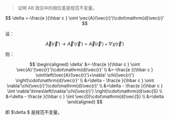 > 证明 AB 效应中的相位差是规范不变量。

$$
\delta
=-\frac{e }{\hbar c } \oint \vec{A}(\vec{r}')\cdot\mathrm{d}\vec{r}'
$$

设：

$$
\vec{A}(\vec{r}')\to\vec{A}'(\vec{r}')=\vec{A}(\vec{r}')+\nabla' \chi(\vec{r}')
$$

则：

$$
\begin{aligned}
\delta'
&=-\frac{e }{\hbar c } \oint \vec{A}'(\vec{r}')\cdot\mathrm{d}\vec{r}' \\
&=-\frac{e }{\hbar c } \oint\left(\vec{A}(\vec{r}')+\nabla' \chi(\vec{r}') \right)\cdot\mathrm{d}\vec{r}' \\
&=\delta - \frac{e }{\hbar c } \oint \nabla'\chi(\vec{r}')\cdot\mathrm{d}\vec{r}' \\
&=\delta - \frac{e }{\hbar c } \iint \nabla'\times\left(\nabla'\chi(\vec{r}') \right)\cdot\mathrm{d}\vec{S} \\
&=\delta - \frac{e }{\hbar c } \iint \vec{0}\cdot\mathrm{d}\vec{S} \\
&=\delta
\end{aligned}
$$

即 $\delta $ 是规范不变量。